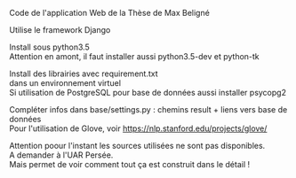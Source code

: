 Code de l'application Web de la Thèse de Max Beligné

Utilise le framework Django

Install sous python3.5   
Attention en amont, il faut installer aussi python3.5-dev et python-tk  

Install des librairies avec requirement.txt  
dans un environnement virtuel  
Si utilisation de PostgreSQL pour base de données aussi installer psycopg2  

Compléter infos dans base/settings.py : chemins result + liens vers base de données  
Pour l'utilisation de Glove, voir https://nlp.stanford.edu/projects/glove/  

Attention poour l'instant les sources utilisées ne sont pas disponibles.  
A demander à l'UAR Persée.  
Mais permet de voir comment tout ça est construit dans le détail !  
